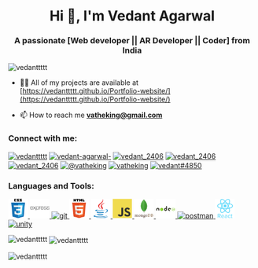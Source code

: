 <h1 align="center">Hi 👋, I'm Vedant Agarwal</h1>
<h3 align="center">A passionate [Web developer || AR Developer || Coder] from India</h3>

<p align="left"> <img src="https://komarev.com/ghpvc/?username=vedanttttt&label=Profile%20views&color=0e75b6&style=flat" alt="vedanttttt" /> </p>

- 👨‍💻 All of my projects are available at [https://vedanttttt.github.io/Portfolio-website/](https://vedanttttt.github.io/Portfolio-website/)

- 📫 How to reach me **vatheking@gmail.com**

<h3 align="left">Connect with me:</h3>
<p align="left">
<a href="https://dev.to/vedanttttt" target="blank"><img align="center" src="https://cdn.jsdelivr.net/npm/simple-icons@3.0.1/icons/dev-dot-to.svg" alt="vedanttttt" height="30" width="40" /></a>
<a href="https://linkedin.com/in/vedant-agarwal-" target="blank"><img align="center" src="https://raw.githubusercontent.com/rahuldkjain/github-profile-readme-generator/master/src/images/icons/Social/linked-in-alt.svg" alt="vedant-agarwal-" height="30" width="40" /></a>
<a href="https://www.codechef.com/users/vedant_2406" target="blank"><img align="center" src="https://cdn.jsdelivr.net/npm/simple-icons@3.1.0/icons/codechef.svg" alt="vedant_2406" height="30" width="40" /></a>
<a href="https://www.hackerrank.com/vedant_2406" target="blank"><img align="center" src="https://raw.githubusercontent.com/rahuldkjain/github-profile-readme-generator/master/src/images/icons/Social/hackerrank.svg" alt="vedant_2406" height="30" width="40" /></a>
<a href="https://www.leetcode.com/vedant_2406" target="blank"><img align="center" src="https://raw.githubusercontent.com/rahuldkjain/github-profile-readme-generator/master/src/images/icons/Social/leet-code.svg" alt="vedant_2406" height="30" width="40" /></a>
<a href="https://www.hackerearth.com/@vatheking" target="blank"><img align="center" src="https://raw.githubusercontent.com/rahuldkjain/github-profile-readme-generator/master/src/images/icons/Social/hackerearth.svg" alt="@vatheking" height="30" width="40" /></a>
<a href="https://auth.geeksforgeeks.org/user/vatheking" target="blank"><img align="center" src="https://raw.githubusercontent.com/rahuldkjain/github-profile-readme-generator/master/src/images/icons/Social/geeks-for-geeks.svg" alt="vatheking" height="30" width="40" /></a>
<a href="https://discord.gg/vedant#4850" target="blank"><img align="center" src="https://raw.githubusercontent.com/rahuldkjain/github-profile-readme-generator/master/src/images/icons/Social/discord.svg" alt="vedant#4850" height="30" width="40" /></a>
</p>

<h3 align="left">Languages and Tools:</h3>
<p align="left"> <a href="https://www.w3schools.com/css/" target="_blank"> <img src="https://raw.githubusercontent.com/devicons/devicon/master/icons/css3/css3-original-wordmark.svg" alt="css3" width="40" height="40"/> </a> <a href="https://expressjs.com" target="_blank"> <img src="https://raw.githubusercontent.com/devicons/devicon/master/icons/express/express-original-wordmark.svg" alt="express" width="40" height="40"/> </a> <a href="https://git-scm.com/" target="_blank"> <img src="https://www.vectorlogo.zone/logos/git-scm/git-scm-icon.svg" alt="git" width="40" height="40"/> </a> <a href="https://www.w3.org/html/" target="_blank"> <img src="https://raw.githubusercontent.com/devicons/devicon/master/icons/html5/html5-original-wordmark.svg" alt="html5" width="40" height="40"/> </a> <a href="https://www.java.com" target="_blank"> <img src="https://raw.githubusercontent.com/devicons/devicon/master/icons/java/java-original.svg" alt="java" width="40" height="40"/> </a> <a href="https://developer.mozilla.org/en-US/docs/Web/JavaScript" target="_blank"> <img src="https://raw.githubusercontent.com/devicons/devicon/master/icons/javascript/javascript-original.svg" alt="javascript" width="40" height="40"/> </a> <a href="https://www.mongodb.com/" target="_blank"> <img src="https://raw.githubusercontent.com/devicons/devicon/master/icons/mongodb/mongodb-original-wordmark.svg" alt="mongodb" width="40" height="40"/> </a> <a href="https://nodejs.org" target="_blank"> <img src="https://raw.githubusercontent.com/devicons/devicon/master/icons/nodejs/nodejs-original-wordmark.svg" alt="nodejs" width="40" height="40"/> </a> <a href="https://postman.com" target="_blank"> <img src="https://www.vectorlogo.zone/logos/getpostman/getpostman-icon.svg" alt="postman" width="40" height="40"/> </a> <a href="https://reactjs.org/" target="_blank"> <img src="https://raw.githubusercontent.com/devicons/devicon/master/icons/react/react-original-wordmark.svg" alt="react" width="40" height="40"/> </a> <a href="https://unity.com/" target="_blank"> <img src="https://www.vectorlogo.zone/logos/unity3d/unity3d-icon.svg" alt="unity" width="40" height="40"/> </a> </p>

<p><img align="left" src="https://github-readme-stats.vercel.app/api/top-langs?username=vedanttttt&show_icons=true&locale=en&layout=compact" alt="vedanttttt" /></p>

<p>&nbsp;<img align="center" src="https://github-readme-stats.vercel.app/api?username=vedanttttt&show_icons=true&locale=en" alt="vedanttttt" /></p>

<p><img align="center" src="https://github-readme-streak-stats.herokuapp.com/?user=vedanttttt&" alt="vedanttttt" /></p>
